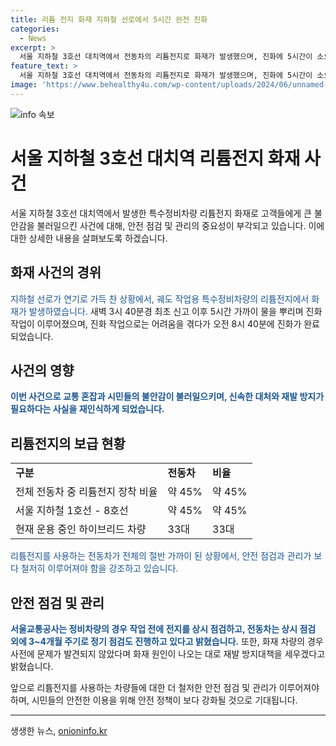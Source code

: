 ```yaml
---
title: 리튬 전지 화재 지하철 선로에서 5시간 완전 진화
categories:
  - News
excerpt: >
  서울 지하철 3호선 대치역에서 전동차의 리튬전지로 화재가 발생했으며, 진화에 5시간이 소요되었다. 리튬전지를 사용하는 전동차가 많아 시민들의 우려가 증폭되고 있다. 사고 차량은 하이브리드 차량으로, 리튬전지를 사용하는 지하철 전동차가 많은데, 이에 대한 안전 점검에 대한 우려가 커지고 있다. 사전 문제점검과 안전 대책 마련이 필요하다는 목소리가 나오고 있다. KBS뉴스 이원희입니다.
feature_text: >
  서울 지하철 3호선 대치역에서 전동차의 리튬전지로 화재가 발생했으며, 진화에 5시간이 소요되었다. 리튬전지를 사용하는 전동차가 많아 시민들의 우려가 증폭되고 있다. 사고 차량은 하이브리드 차량으로, 리튬전지를 사용하는 지하철 전동차가 많은데, 이에 대한 안전 점검에 대한 우려가 커지고 있다. 사전 문제점검과 안전 대책 마련이 필요하다는 목소리가 나오고 있다. KBS뉴스 이원희입니다.
image: 'https://www.behealthy4u.com/wp-content/uploads/2024/06/unnamed-file.png'
---
```


<p><img src="https://www.behealthy4u.com/wp-content/uploads/2024/06/unnamed-file.png" alt="info 속보" /></p>

<h1>서울 지하철 3호선 대치역 리튬전지 화재 사건</h1>

<p data-ke-size="size16">서울 지하철 3호선 대치역에서 발생한 특수정비차량 리튬전지 화재로 고객들에게 큰 불안감을 불러일으킨 사건에 대해, 안전 점검 및 관리의 중요성이 부각되고 있습니다. 이에 대한 상세한 내용을 살펴보도록 하겠습니다.</p>

<h2 data-ke-size="size26">화재 사건의 경위</h2>

<p><span style="color: #1a5490;">지하철 선로가 연기로 가득 찬 상황에서, 궤도 작업용 특수정비차량의 리튬전지에서 화재가 발생하였습니다. </span>새벽 3시 40분경 최초 신고 이후 5시간 가까이 물을 뿌리며 진화작업이 이루어졌으며, 진화 작업으로는 어려움을 겪다가 오전 8시 40분에 진화가 완료되었습니다.</p>

<h2 data-ke-size="size26">사건의 영향</h2>

<p><b><span style="color: #1a5490;">이번 사건으로 교통 혼잡과 시민들의 불안감이 불러일으키며, 신속한 대처와 재발 방지가 필요하다는 사실을 재인식하게 되었습니다.</span></b></p>

<h2 data-ke-size="size26">리튬전지의 보급 현황</h2>

<table>
  <tr>
    <td><b>구분</b></td>
    <td><b>전동차</b></td>
    <td><b>비율</b></td>
  </tr>
  <tr>
    <td>전체 전동차 중 리튬전지 장착 비율</td>
    <td>약 45%</td>
    <td>약 45%</td>
  </tr>
  <tr>
    <td>서울 지하철 1호선 - 8호선</td>
    <td>약 45%</td>
    <td>약 45%</td>
  </tr>
  <tr>
    <td>현재 운용 중인 하이브리드 차량</td>
    <td>33대</td>
    <td>33대</td>
  </tr>
</table>

<p><span style="color: #1a5490;">리튬전지를 사용하는 전동차가 전체의 절반 가까이 된 상황에서, 안전 점검과 관리가 보다 철저히 이루어져야 함을 강조하고 있습니다.</span></p>

<h2 data-ke-size="size26">안전 점검 및 관리</h2>

<p><b><span style="color: #1a5490;">서울교통공사는 정비차량의 경우 작업 전에 전지를 상시 점검하고, 전동차는 상시 점검 외에 3~4개월 주기로 정기 점검도 진행하고 있다고 밝혔습니다.</span></b> 또한, 화재 차량의 경우 사전에 문제가 발견되지 않았다며 화재 원인이 나오는 대로 재발 방지대책을 세우겠다고 밝혔습니다.</p>

<p data-ke-size="size16">앞으로 리튬전지를 사용하는 차량들에 대한 더 철저한 안전 점검 및 관리가 이루어져야 하며, 시민들의 안전한 이용을 위해 안전 정책이 보다 강화될 것으로 기대됩니다.</p>

<hr>
생생한 뉴스, <a href="https://onioninfo.kr" rel="dofollow">onioninfo.kr</a>


